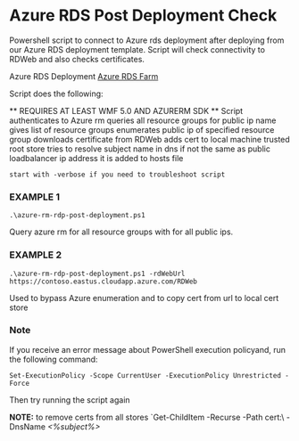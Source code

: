 # Azure RDS Post Deployment Check

Powershell script to connect to Azure rds deployment after deploying from our Azure RDS deployment template. Script will check connectivity to RDWeb and also checks certificates.

Azure RDS Deployment
<a href="https://cloudinfrastructureservices.co.uk/how-to-setup-remote-desktop-services-rds-2019-farm-on-azure/">Azure RDS Farm</a>

Script does the following:

** REQUIRES AT LEAST WMF 5.0 AND AZURERM SDK **
    Script authenticates to Azure rm 
    queries all resource groups for public ip name
    gives list of resource groups
    enumerates public ip of specified resource group
    downloads certificate from RDWeb
    adds cert to local machine trusted root store
    tries to resolve subject name in dns
    if not the same as public loadbalancer ip address it is added to hosts file
    
    start with -verbose if you need to troubleshoot script

                
### EXAMPLE 1
`.\azure-rm-rdp-post-deployment.ps1`

Query azure rm for all resource groups with for all public ips.

### EXAMPLE 2
`.\azure-rm-rdp-post-deployment.ps1 -rdWebUrl https://contoso.eastus.cloudapp.azure.com/RDWeb`


Used to bypass Azure enumeration and to copy cert from url to local cert store


### Note

If you receive an error message about PowerShell execution policyand, run the following command:

`Set-ExecutionPolicy -Scope CurrentUser -ExecutionPolicy Unrestricted -Force`

Then try running the script again

**NOTE:** to remove certs from all stores `Get-ChildItem -Recurse -Path cert:\ -DnsName *<%subject%>* 
